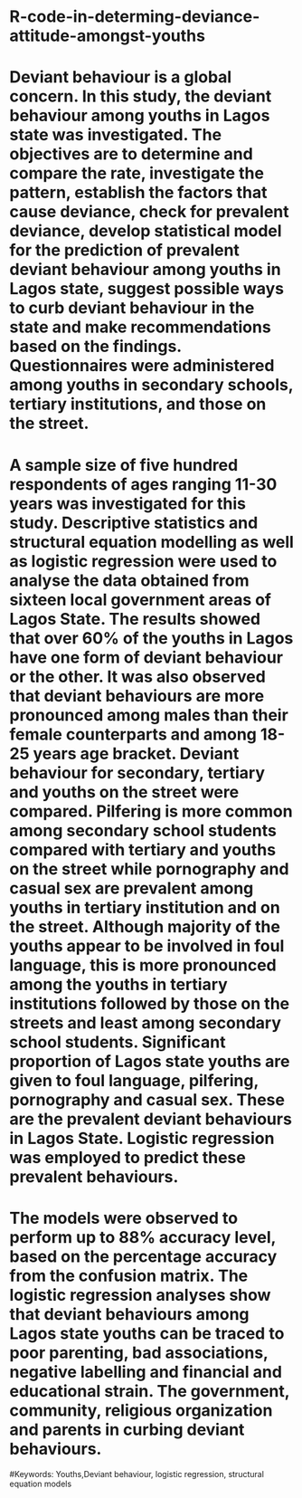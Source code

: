 # R-code-in-determing-deviance-attitude-amongst-youths

# Deviant behaviour is a global concern. In this study, the deviant behaviour among youths in Lagos state was investigated. The objectives are to determine and compare the rate, investigate the pattern, establish the factors that cause deviance, check for prevalent deviance, develop statistical model for the prediction of prevalent deviant behaviour among youths in Lagos state, suggest possible ways to curb deviant behaviour in the state and make recommendations based on the findings. Questionnaires were administered among youths in secondary schools, tertiary institutions, and those on the street. 
# A sample size of five hundred respondents of ages ranging 11-30 years was investigated for this study. Descriptive statistics and structural equation modelling as well as logistic regression were used to analyse the data obtained from sixteen local government areas of Lagos State. The results showed that over 60% of the youths in Lagos have one form of deviant behaviour or the other. It was also observed that deviant behaviours are more pronounced among males than their female counterparts and among 18-25 years age bracket. Deviant behaviour for secondary, tertiary and youths on the street were compared. Pilfering is more common among secondary school students compared with tertiary and youths on the street while pornography and casual sex are prevalent among youths in tertiary institution and on the street.  Although majority of the youths appear to be involved in foul language, this is more pronounced among the youths in tertiary institutions followed by those on the streets and least among secondary school students. Significant proportion of Lagos state youths are given to foul language, pilfering, pornography and casual sex. These are the prevalent deviant behaviours in Lagos State. Logistic regression was employed to predict these prevalent behaviours. 
# The models were observed to perform up to 88% accuracy level, based on the percentage accuracy from the confusion matrix. The logistic regression analyses show that deviant behaviours among Lagos state youths can be traced to poor parenting, bad associations, negative labelling and financial and educational strain. The government, community, religious organization and parents in curbing deviant behaviours. 
#Keywords:	Youths,Deviant behaviour, logistic regression, structural equation models
